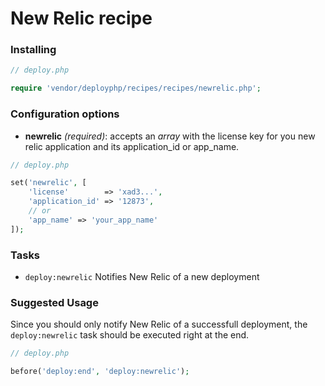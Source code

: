# New Relic recipe

### Installing

```php
// deploy.php

require 'vendor/deployphp/recipes/recipes/newrelic.php';
```

### Configuration options

- **newrelic** *(required)*: accepts an *array* with the license key for you new relic application and its application_id or app_name.

```php
// deploy.php

set('newrelic', [
    'license'        => 'xad3...',
    'application_id' => '12873',
    // or
    'app_name' => 'your_app_name'
]);
```

### Tasks

- `deploy:newrelic` Notifies New Relic of a new deployment

### Suggested Usage

Since you should only notify New Relic of a successfull deployment, the `deploy:newrelic` task should be executed right at the end.

```php
// deploy.php

before('deploy:end', 'deploy:newrelic');
```
